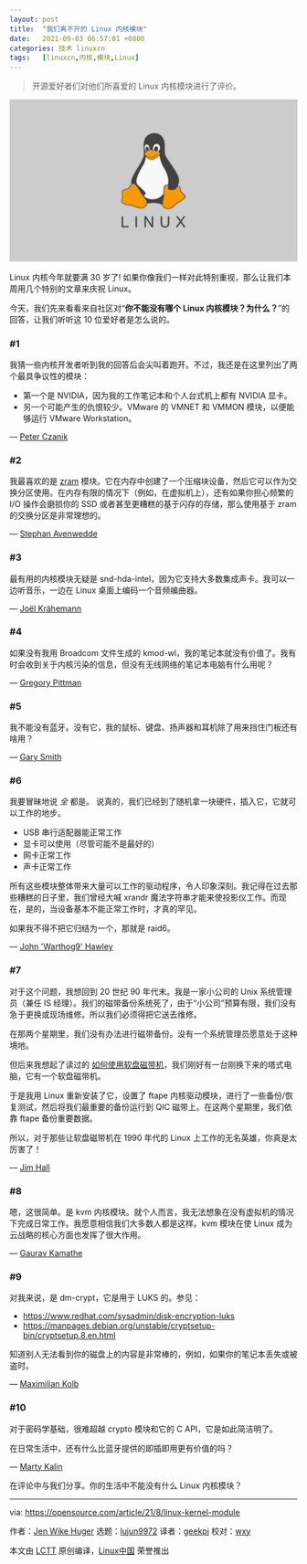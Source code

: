 ```yaml
---
layout: post
title:	"我们离不开的 Linux 内核模块"
date:	2021-09-03 06:57:01 +0800 
categories:	技术 linuxcn 
tags:	[linuxcn,内核,模块,Linux]
---
```




> 
> 开源爱好者们对他们所喜爱的 Linux 内核模块进行了评价。
> 
> 
> 


![](/Asserts/Images/album/202109/03/065649hik5hjiiy3htj589.jpg "Linux keys on the keyboard for a desktop computer")


Linux 内核今年就要满 30 岁了! 如果你像我们一样对此特别重视，那么让我们本周用几个特别的文章来庆祝 Linux。


今天，我们先来看看来自社区对“**你不能没有哪个 Linux 内核模块？为什么？**”的回答，让我们听听这 10 位爱好者是怎么说的。


### #1


我猜一些内核开发者听到我的回答后会尖叫着跑开。不过，我还是在这里列出了两个最具争议性的模块：


* 第一个是 NVIDIA，因为我的工作笔记本和个人台式机上都有 NVIDIA 显卡。
* 另一个可能产生的仇恨较少。VMware 的 VMNET 和 VMMON 模块，以便能够运行 VMware Workstation。


— [Peter Czanik](https://opensource.com/users/czanik)


### #2


我最喜欢的是 [zram](https://en.wikipedia.org/wiki/Zram) 模块。它在内存中创建了一个压缩块设备，然后它可以作为交换分区使用。在内存有限的情况下（例如，在虚拟机上），还有如果你担心频繁的 I/O 操作会磨损你的 SSD 或者甚至更糟糕的基于闪存的存储，那么使用基于 zram 的交换分区是非常理想的。


— [Stephan Avenwedde](https://opensource.com/users/hansic99)


### #3


最有用的内核模块无疑是 snd-hda-intel，因为它支持大多数集成声卡。我可以一边听音乐，一边在 Linux 桌面上编码一个音频编曲器。


— [Joël Krähemann](https://opensource.com/users/joel2001k)


### #4


如果没有我用 Broadcom 文件生成的 kmod-wl，我的笔记本就没有价值了。我有时会收到关于内核污染的信息，但没有无线网络的笔记本电脑有什么用呢？


— [Gregory Pittman](https://opensource.com/users/greg-p)


### #5


我不能没有蓝牙。没有它，我的鼠标、键盘、扬声器和耳机除了用来挡住门板还有啥用？


— [Gary Smith](https://opensource.com/users/greptile)


### #6


我要冒昧地说 *全* 都是。 说真的，我们已经到了随机拿一块硬件，插入它，它就可以工作的地步。


* USB 串行适配器能正常工作
* 显卡可以使用（尽管可能不是最好的）
* 网卡正常工作
* 声卡正常工作


所有这些模块整体带来大量可以工作的驱动程序，令人印象深刻。我记得在过去那些糟糕的日子里，我们曾经大喊 xrandr 魔法字符串才能来使投影仪工作。而现在，是的，当设备基本不能正常工作时，才真的罕见。


如果我不得不把它归结为一个，那就是 raid6。


— [John 'Warthog9' Hawley](https://opensource.com/users/warthog9)


### #7


对于这个问题，我想回到 20 世纪 90 年代末。我是一家小公司的 Unix 系统管理员（兼任 IS 经理）。我们的磁带备份系统死了，由于“小公司”预算有限，我们没有急于更换或现场维修。所以我们必须得把它送去维修。


在那两个星期里，我们没有办法进行磁带备份。没有一个系统管理员愿意处于这种境地。


但后来我想起了读过的 [如何使用软盘磁带机](https://tldp.org/HOWTO/Ftape-HOWTO.html)，我们刚好有一台刚换下来的塔式电脑，它有一个软盘磁带机。


于是我用 Linux 重新安装了它，设置了 ftape 内核驱动模块，进行了一些备份/恢复测试，然后将我们最重要的备份运行到 QIC 磁带上。在这两个星期里，我们依靠 ftape 备份重要数据。


所以，对于那些让软盘磁带机在 1990 年代的 Linux 上工作的无名英雄，你真是太厉害了！


— [Jim Hall](https://opensource.com/users/jim-hall)


### #8


嗯，这很简单。是 kvm 内核模块。就个人而言，我无法想象在没有虚拟机的情况下完成日常工作。我愿意相信我们大多数人都是这样。kvm 模块在使 Linux 成为云战略的核心方面也发挥了很大作用。


— [Gaurav Kamathe](https://opensource.com/users/gkamathe)


### #9


对我来说，是 dm-crypt，它是用于 LUKS 的。参见：


* <https://www.redhat.com/sysadmin/disk-encryption-luks>
* <https://manpages.debian.org/unstable/cryptsetup-bin/cryptsetup.8.en.html>


知道别人无法看到你的磁盘上的内容是非常棒的，例如，如果你的笔记本丢失或被盗时。


— [Maximilian Kolb](https://opensource.com/users/kolb)


### #10


对于密码学基础，很难超越 crypto 模块和它的 C API，它是如此简洁明了。


在日常生活中，还有什么比蓝牙提供的即插即用更有价值的吗？


— [Marty Kalin](https://opensource.com/users/mkalindepauledu)


在评论中与我们分享。你的生活中不能没有什么 Linux 内核模块？




---


via: <https://opensource.com/article/21/8/linux-kernel-module>


作者：[Jen Wike Huger](https://opensource.com/users/jen-wike) 选题：[lujun9972](https://github.com/lujun9972) 译者：[geekpi](https://github.com/geekpi) 校对：[wxy](https://github.com/wxy)


本文由 [LCTT](https://github.com/LCTT/TranslateProject) 原创编译，[Linux中国](https://linux.cn/) 荣誉推出

